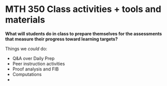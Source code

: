 # MTH 350 Class activities + tools and materials 

**What will students do in class to prepare themselves for the assessments that measure their progress toward learning targets?** 


Things we *could* do: 

- Q&A over Daily Prep
- Peer instruction activities 
- Proof analysis and FIB 
- Computations 
- 